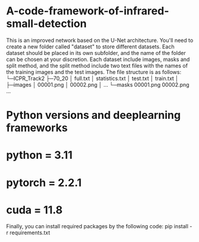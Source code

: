 # A-code-framework-of-infrared-small-detection 
This is an improved network based on the U-Net architecture.
You'll need to create a new folder called "dataset" to store different datasets. Each dataset should be placed in its own subfolder, and the name of the folder can be chosen at your discretion. Each dataset include images, masks and split method, and the split method include two text files with the names of the training images and the test images. The file structure is as follows:
└─ICPR_Track2
    ├─70_20
    │      full.txt
    │      statistics.txt
    │      test.txt
    │      train.txt
    │      
    ├─images
    │      00001.png
    │      00002.png
    │      ...
    └─masks
            00001.png
            00002.png
            ...
# Python versions and deeplearning frameworks
# python = 3.11
# pytorch = 2.2.1
# cuda = 11.8

Finally, you can install required packages by the following code:
pip install -r requirements.txt
